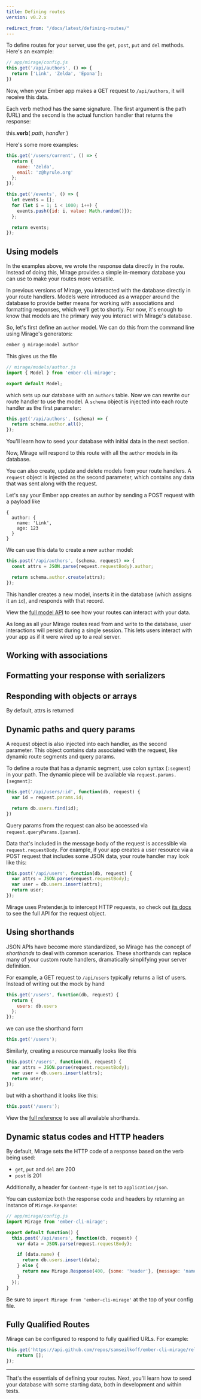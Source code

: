 ```yaml
---
title: Defining routes
version: v0.2.x

redirect_from: "/docs/latest/defining-routes/"
---
```


To define routes for your server, use the `get`, `post`, `put` and `del` methods. Here's an example:

```js
// app/mirage/config.js
this.get('/api/authors', () => {
  return ['Link', 'Zelda', 'Epona'];
})
```

Now, when your Ember app makes a GET request to `/api/authors`, it will receive this data.

Each verb method has the same signature. The first argument is the path (URL) and the second is the actual function handler that returns the response:

<p class='u-callout'>this.<strong>verb</strong>( <em>path</em>, <em>handler</em> )</p>

Here's some more examples:

```js
this.get('/users/current', () => {
  return {
    name: 'Zelda',
    email: 'z@hyrule.org'
  };
});

this.get('/events', () => {
  let events = [];
  for (let i = 1; i < 1000; i++) {
    events.push({id: i, value: Math.random()});
  };

  return events;
});
```

## Using models

In the examples above, we wrote the response data directly in the route. Instead of doing this, Mirage provides a simple in-memory database you can use to make your routes more versatile.

In previous versions of Mirage, you interacted with the database directly in your route handlers. Models were introduced as a wrapper around the database to provide better means for working with associations and formatting responses, which we'll get to shortly. For now, it's enough to know that models are the primary way you interact with Mirage's database.

So, let's first define an `author` model. We can do this from the command line using Mirage's generators:

```sh
ember g mirage:model author
```

This gives us the file

```js
// mirage/models/author.js
import { Model } from 'ember-cli-mirage';

export default Model;
```

which sets up our database with an `authors` table. Now we can rewrite our route handler to use the model. A `schema` object is injected into each route handler as the first parameter:

```js
this.get('/api/authors', (schema) => {
  return schema.author.all();
});
```

<aside class='Docs-page__aside'>
  <p>You'll learn how to seed your database with initial data in the next section.</p>
</aside>

Now, Mirage will respond to this route with all the `author` models in its database.

You can also create, update and delete models from your route handlers. A `request` object is injected as the second parameter, which contains any data that was sent along with the request.

Let's say your Ember app creates an author by sending a POST request with a payload like

```
{
  author: {
    name: 'Link',
    age: 123
  }
}
```

We can use this data to create a new `author` model:

```js
this.post('/api/authors', (schema, request) => {
  const attrs = JSON.parse(request.requestBody).author;

  return schema.author.create(attrs);
});
```

This handler creates a new model, inserts it in the database (which assigns it an `id`), and responds with that record.

<aside class='Docs-page__aside'>
  <p>View the <a href="../models">full model API</a> to see how your routes can interact with your data.</p>
</aside>

As long as all your Mirage routes read from and write to the database, user interactions will persist during a single session. This lets users interact with your app as if it were wired up to a real server.

## Working with associations

## Formatting your response with serializers

## Responding with objects or arrays

By default, attrs is returned

## Dynamic paths and query params

A request object is also injected into each handler, as the second parameter. This object contains data associated with the request, like dynamic route segments and query params.
 
To define a route that has a dynamic segment, use colon syntax (`:segment`) in your path. The dynamic piece will be available via `request.params.[segment]`:

```js
this.get('/api/users/:id', function(db, request) {
  var id = request.params.id;

  return db.users.find(id);
})
```

Query params from the request can also be accessed via `request.queryParams.[param]`.

Data that's included in the message body of the request is accessible via `request.requestBody`. For example, if your app creates a user resource via a POST request that includes some JSON data, your route handler may look like this:

```js
this.post('/api/users', function(db, request) {
  var attrs = JSON.parse(request.requestBody);
  var user = db.users.insert(attrs);
  return user;
});
```

Mirage uses Pretender.js to intercept HTTP requests, so check out [its docs](https://github.com/trek/pretender) to see the full API for the request object.

## Using shorthands

JSON APIs have become more standardized, so Mirage has the concept of *shorthands* to deal with common scenarios. These shorthands can replace many of your custom route handlers, dramatically simplifying your server definition.

For example, a GET request to `/api/users` typically returns a list of users. Instead of writing out the mock by hand

```js
this.get('/users', function(db, request) {
  return {
    users: db.users
  };
});
```

we can use the shorthand form

```js
this.get('/users');
```

Similarly, creating a resource manually looks like this

```js
this.post('/users', function(db, request) {
  var attrs = JSON.parse(request.requestBody);
  var user = db.users.insert(attrs);
  return user;
});
```

but with a shorthand it looks like this:

```js
this.post('/users');
```

View the [full reference](../shorthands) to see all available shorthands.


## Dynamic status codes and HTTP headers

By default, Mirage sets the HTTP code of a response based on the verb being used:
  
  - `get`, `put` and `del` are 200
  - `post` is 201


Additionally, a header for `Content-type` is set to `application/json`.

You can customize both the response code and headers by returning an instance of `Mirage.Response`:

```js
// app/mirage/config.js
import Mirage from 'ember-cli-mirage';

export default function() {
  this.post('/api/users', function(db, request) {
    var data = JSON.parse(request.requestBody); 

    if (data.name) {
      return db.users.insert(data);
    } else {
      return new Mirage.Response(400, {some: 'header'}, {message: 'name cannot be blank'});
    }
  });
}
```

Be sure to `import Mirage from 'ember-cli-mirage'` at the top of your config file.


## Fully Qualified Routes

Mirage can be configured to respond to fully qualified URLs. For example:

```js
this.get('https://api.github.com/repos/samseilkoff/ember-cli-mirage/releases', function() {
    return [];
});
```
---

That's the essentials of defining your routes. Next, you'll learn how to seed your database with some starting data, both in development and within tests.

